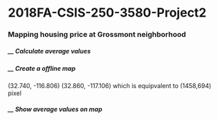 # 2018FA-CSIS-250-3580-Project2
### Mapping housing price at Grossmont neighborhood
##### __ Calculate average values
##### __ Create a offline map 
(32.740, -116.806) (32.860, -117.106) 
which is equipvalent to (1458,694) pixel      
##### __ Show average values on map